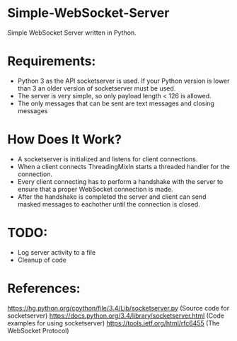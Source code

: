 # Simple-WebSocket-Server

Simple WebSocket Server written in Python.

# Requirements:

- Python 3 as the API socketserver is used. If your Python version is lower than 3 an older version of socketserver must be used.
- The server is very simple, so only payload length < 126 is allowed.
- The only messages that can be sent are text messages and closing messages

# How Does It Work?

- A socketserver is initialized and listens for client connections.
- When a client connects ThreadingMixIn starts a threaded handler for the connection.
- Every client connecting has to perform a handshake with the server to ensure that a proper WebSocket connection is made.
- After the handshake is completed the server and client can send masked messages to eachother until the connection is closed.

# TODO:

- Log server activity to a file
- Cleanup of code 

# References:

https://hg.python.org/cpython/file/3.4/Lib/socketserver.py (Source code for socketserver)
https://docs.python.org/3.4/library/socketserver.html (Code examples for using socketserver)
https://tools.ietf.org/html/rfc6455 (The WebSocket Protocol)
